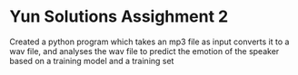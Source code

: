 # Yun Solutions Assighment 2

Created a python program which takes an mp3 file as input converts it to a wav file, and analyses the wav file to predict the emotion of the speaker based on a training model and a training set
